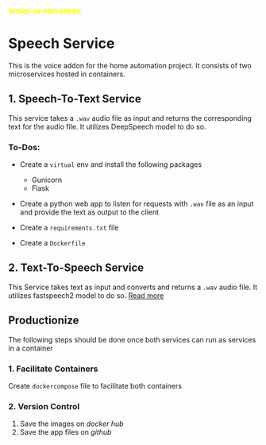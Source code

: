 **<span style="color:yellow">WORK-IN-PROGRESS</span>**
# Speech Service
This is the voice addon for the home automation project. It consists of two microservices hosted in containers.

## 1. Speech-To-Text Service
This service takes a `.wav` audio file as input and returns the corresponding text for the audio file. It utilizes DeepSpeech model to do so.

### To-Dos:

* Create a `virtual` env and install the following packages
  <ul>
    <li>Gunicorn</li>
    <li>Flask</li>
  </ul>

* Create a python web app to listen for requests with `.wav` file as an input and provide the text as output to the client

* Create a `requirements.txt` file

* Create a `Dockerfile`

## 2. Text-To-Speech Service
This Service takes text as input and converts and returns a `.wav` audio file. It utilizes fastspeech2 model to do so. [Read more](./text_to_speech/README.md)

## Productionize
The following steps should be done once both services can run as services in a container

### 1. Facilitate Containers
Create `dockercompose` file to facilitate both containers

### 2. Version Control
<ol>
  <li> Save the images on <em>docker hub</em> </li>
  <li> Save the app files on <em>github</em> </li>
</ol>
